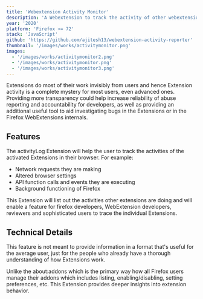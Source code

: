 ```yaml
---
title: 'Webextension Activity Monitor'
description: 'A Webextension to track the activity of other webextensions'
year: '2020'
platform: 'Firefox >= 72'
stack: 'JavaScript'
github: 'https://github.com/ajitesh13/webextension-activity-reporter'
thumbnail: '/images/works/activitymonitor.png'
images:
  - '/images/works/activitymonitor2.png'
  - '/images/works/activitymonitor.png'
  - '/images/works/activitymonitor3.png'
---
```


Extensions do most of their work invisibly from users and hence Extension activity is a complete mystery for most users, even advanced ones. Providing more transparency could help increase reliability of abuse reporting and accountability for developers, as well as providing an additional useful tool to aid investigating bugs in the Extensions or in the Firefox WebExtensions internals.

## Features

The activityLog Extension will help the user to track the activities of the activated Extensions in their browser. For example:

- Network requests they are making
- Altered browser settings
- API function calls and events they are executing
- Background functioning of Firefox

This Extension will list out the activities other extensions are doing and will enable a feature for firefox developers, WebExtension developers, reviewers and sophisticated users to trace the individual Extensions.

## Technical Details

This feature is not meant to provide information in a format that's useful for the average user, just for the people who already have a thorough understanding of how Extensions work.

Unlike the about:addons which is the primary way how all Firefox users manage their addons which includes listing, enabling/disabling, setting preferences, etc. This Extension provides deeper insights into extension behavior.
